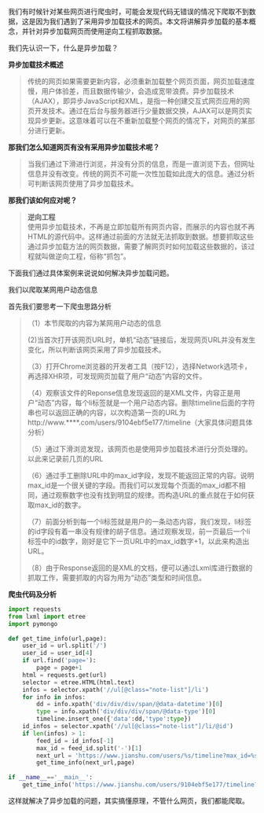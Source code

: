 我们有时候针对某些网页进行爬虫时，可能会发现代码无错误的情况下爬取不到数据，这是因为我们遇到了采用异步加载技术的网页。本文将讲解异步加载的基本概念，并针对异步加载网页而使用逆向工程抓取数据。

我们先认识一下，什么是异步加载？

**异步加载技术概述**

>   
> 传统的网页如果需要更新内容，必须重新加载整个网页页面，网页加载速度慢，用户体验差，而且数据传输少，会造成宽带浪费。异步加载技术（AJAX），即异步JavaScript和XML，是指一种创建交互式网页应用的网页开发技术。通过在后台与服务器进行少量数据交换，AJAX可以是网页实现异步更新。这意味着可以在不重新加载整个网页的情况下，对网页的某部分进行更新。

**那我们怎么知道网页有没有采用异步加载技术呢？**

>   
> 当我们通过下滑进行浏览，并没有分页的信息，而是一直浏览下去，但网址信息并没有改变。传统的网页不可能一次性加载如此庞大的信息。通过分析可判断该网页使用了异步加载技术。

**那我们该如何应对呢？**

> **逆向工程**  
> 使用异步加载技术，不再是立即加载所有网页内容，而展示的内容也就不再HTML的源代码中。这样通过前面的方法就无法抓取到数据。想要抓取这些通过异步加载方法的网页数据，需要了解网页时如何加载这些数据的，该过程就叫做逆向工程，俗称“抓包”。

下面我们通过具体案例来说说如何解决异步加载问题。

我们以爬取某网用户动态信息

首先我们要思考一下爬虫思路分析

> （1）本节爬取的内容为某网用户动态的信息
> 
> \(2\)当首次打开该网页URL时，单机“动态”链接后，发现网页URL并没有发生变化，所以判断该网页采用了异步加载技术。
> 
> （3）打开Chrome浏览器的开发者工具（按F12），选择Network选项卡，再选择XHR项，可发现网页加载了用户“动态”内容的文件。
> 
> （4）观察该文件的Reponse信息发现返回的是XML文件，内容正是用户“动态”内容，每个li标签就是一个用户动态内容。删除timeline后面的字符串也可以返回正确的内容，以次构造第一页的URL为 http://www.\*\*\*\*.com/users/9104ebf5e177/timeline（大家具体问题具体分析）
> 
> （5）通过下滑浏览发现，该网页也是使用异步加载技术进行分页处理的。以此来记录前几页的URL
> 
> （6）通过手工删除URL中的max\_id字段，发现不能返回正常的内容。说明max\_id是一个很关键的字段。而我们可以发现每个页面的max\_id都不相同，通过观察数字也没有找到明显的规律。而构造URL的重点就在于如何获取max\_id的数字。
> 
> （7）前面分析到每一个li标签就是用户的一条动态内容，我们发现，li标签的id字段有着一串没有规律的胡子信息。通过观察发现，前一页最后一个li标签中的id数字，刚好是它下一页URL中的max\_id数字+1，以此来构造出URL。
> 
> （8）由于Response返回的是XML的文档，便可以通过Lxml库进行数据的抓取工作，需要抓取的内容为用为“动态”类型和时间信息。

**爬虫代码及分析**

```python
import requests
from lxml import etree
import pymongo
 
def get_time_info(url,page):
    user_id = url.split('/')
    user_id = user_id[4]
    if url.find('page='):
        page = page+1
    html = requests.get(url)
    selector = etree.HTML(html.text)
    infos = selector.xpath('//ul[@class="note-list"]/li')
    for info in infos:
        dd = info.xpath('div/div/div/span/@data-datetime')[0]
        type = info.xpath('div/div/div/span/@data-type')[0]
        timeline.insert_one({'data':dd,'type':type})
    id_infos = selector.xpath('//ul[@class="note-list"]/li/@id')
    if len(infos) > 1:
        feed_id = id_infos[-1]
        max_id = feed_id.split('-')[1]
        next_url = 'https://www.jianshu.com/users/%s/timeline?max_id=%s&page=%s' %(user_id,max_id,page)
        get_time_info(next_url,page)
 
if __name__=='__main__':
    get_time_info('https://www.jianshu.com/users/9104ebf5e177/timeline?max_id',1)
```

这样就解决了异步加载的问题，其实搞懂原理，不管什么网页，我们都能爬取。
